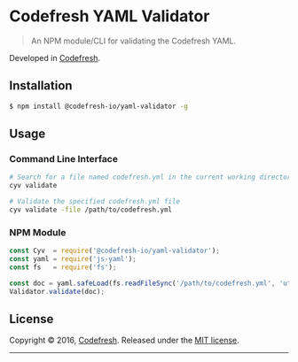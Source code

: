 # Codefresh YAML Validator

> An NPM module/CLI for validating the Codefresh YAML.

Developed in [Codefresh](https://www.codefresh.io).

## Installation

```bash
$ npm install @codefresh-io/yaml-validator -g
```

## Usage

### Command Line Interface

```sh
# Search for a file named codefresh.yml in the current working directory and validate it
cyv validate

# Validate the specified codefresh.yml file
cyv validate -file /path/to/codefresh.yml 
```

### NPM Module

```js
const Cyv  = require('@codefresh-io/yaml-validator');
const yaml = require('js-yaml');
const fs   = require('fs');

const doc = yaml.safeLoad(fs.readFileSync('/path/to/codefresh.yml', 'utf8'));
Validator.validate(doc);
```

## License

Copyright © 2016, [Codefresh](https://codefresh.io).
Released under the [MIT license](https://github.com/codefresh-io/cf-expression-evaluator/blob/master/LICENSE).

***
